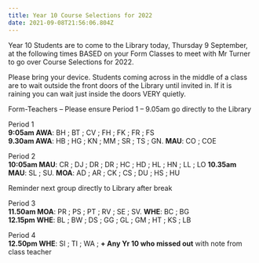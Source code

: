 ```yaml
---
title: Year 10 Course Selections for 2022
date: 2021-09-08T21:56:06.804Z
---
```

Year 10 Students are to come to the Library today, Thursday 9 September, at the following times BASED on your Form Classes to meet with Mr Turner to go over Course Selections for 2022.


Please bring your device. Students coming across in the middle of a class are to wait outside the front doors of the Library until invited in. If it is raining you can wait just inside the doors VERY quietly.



Form-Teachers – Please ensure Period 1 – 9.05am go directly to the Library

Period 1  
**9:05am AWA**: BH ; BT ; CV ; FH ; FK ; FR ; FS  
**9.30am AWA**: HB ; HG ; KN ; MM ; SR ; TS ; GN. **MAU**: CO ; COE


Period 2  
**10:05am MAU**: CR ; DJ ; DR ; DR ; HC ; HD ; HL ; HN ; LL ; LO
**10.35am MAU**: SL ; SU.  **MOA**: AD ; AR ; CK ; CS ; DU ; HS ; HU  

Reminder next group directly to Library after break  

Period 3  
**11.50am MOA**: PR ; PS ; PT ; RV ; SE ; SV. **WHE**: BC ; BG  
**12.15pm WHE**: BL ; BW ; DS ; GG ; GL ; GM ; HT ; KS ; LB  

Period 4  
**12.50pm WHE**: SI ; TI ; WA ; **+ Any Yr 10 who missed out** with note from class teacher



